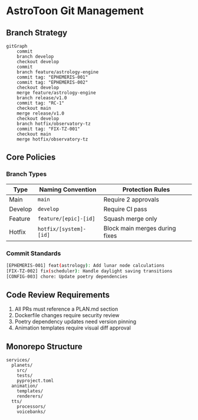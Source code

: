# AstroToon Git Management

## Branch Strategy
```mermaid
gitGraph
    commit
    branch develop
    checkout develop
    commit
    branch feature/astrology-engine
    commit tag: "EPHEMERIS-001"
    commit tag: "EPHEMERIS-002"
    checkout develop
    merge feature/astrology-engine
    branch release/v1.0
    commit tag: "RC-1"
    checkout main
    merge release/v1.0
    checkout develop
    branch hotfix/observatory-tz
    commit tag: "FIX-TZ-001"
    checkout main
    merge hotfix/observatory-tz
```

## Core Policies
### Branch Types
| Type     | Naming Convention    | Protection Rules                 |
|----------|----------------------|-----------------------------------|
| Main     | `main`               | Require 2 approvals              |
| Develop  | `develop`            | Require CI pass                  |
| Feature  | `feature/[epic]-[id]`| Squash merge only                |
| Hotfix   | `hotfix/[system]-[id]`| Block main merges during fixes  |

### Commit Standards
```bash
[EPHEMERIS-001] feat(astrology): Add lunar node calculations 
[FIX-TZ-002] fix(scheduler): Handle daylight saving transitions
[CONFIG-003] chore: Update poetry dependencies
```

## Code Review Requirements
1. All PRs must reference a PLAN.md section
2. Dockerfile changes require security review
3. Poetry dependency updates need version pinning
4. Animation templates require visual diff approval

## Monorepo Structure
```
services/
  planets/
    src/
    tests/
    pyproject.toml
  animation/
    templates/
    renderers/
  tts/
    processors/
    voicebanks/